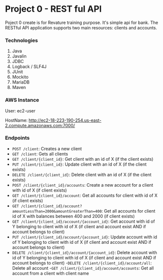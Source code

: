 # Project 0 - REST ful API
Poject 0 create is for Revature training purpose. It's simple api for bank. The RESTful API application supports two main resources: clients and accounts.

### Technologies
1. Java
2. Javalin 
3. JDBC
4. Logback / SLF4J
5. JUnit
6. Mockito
7. MariaDB 
8. Maven


### AWS Instance
User: ec2-user

HostName: 
http://ec2-18-223-190-254.us-east-2.compute.amazonaws.com:7000/


### Endpoints
- `POST /client`: Creates a new client
- `GET /client`: Gets all clients
- `GET /client/{client_id}`: Get client with an id of X (if the client exists)
- `PUT /client/{client_id}`: Update client with an id of X (if the client exists)
- `DELETE /client/{client_id}`: Delete client with an id of X (if the client exists)
- `POST /client/{client_id}/accounts`: Create a new account for a client with id of X (if client exists)
- `GET /client/{client_id}/account`: Get all accounts for client with id of X (if client exists)
- `GET /client/{client_id}/account?amountLessThan=2000&amountGreaterThan=400`: Get all accounts for client id of X with balances between 400 and 2000 (if client exists)
- `GET /client/{client_id}/account/{account_id}`: Get account with id of Y belonging to client with id of X (if client and account exist AND if account belongs to client)
- `PUT /client/{client_id}/account/{account_id}`: Update account with id of Y belonging to client with id of X (if client and account exist AND if account belongs to client)
- `DELETE /client/{client_id}/account/{account_id}`: Delete account with id of Y belonging to client with id of X (if client and account exist AND if account belongs to client)
-`DELETE /client/{client_id}/account/all`: Delete all account
-`GET /client/{client_id}/account/accounts`: Get all account from a client with client name